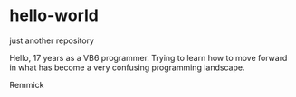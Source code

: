 # hello-world
just another repository

Hello,
  17 years as a VB6 programmer.  Trying to learn how to move forward in what has become a very confusing programming landscape.
  
  Remmick
